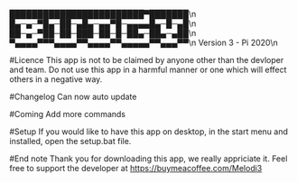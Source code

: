 ████████████████████████▀███████\n
█▄─▄─▀█▄─██─▄█▄─▄▄▀█─▄▄▄▄█▄─█─▄█\n
██─▄─▀██─██─███─██─█─██▄─██▄─▄██\n
▀▄▄▄▄▀▀▀▄▄▄▄▀▀▄▄▄▄▀▀▄▄▄▄▄▀▀▄▄▄▀▀\n
Version 3 - Pi 2020\n

#Licence
This app is not to be claimed by anyone other than the
devloper and team. Do not use this app in a harmful manner or one which
will effect others in a negative way.

#Changelog
Can now auto update

#Coming
Add more commands

#Setup
If you would like to have this app on desktop, in the start menu and installed,
open the setup.bat file.

#End note
Thank you for downloading this app, we really appriciate it. Feel free to support
the developer at https://buymeacoffee.com/Melodi3

